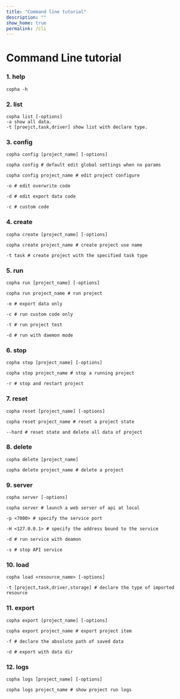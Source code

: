```yaml
---
title: "Command line tutorial"
description: ""
show_home: true
permalink: /cli
---
```


# Command Line tutorial

### 1. help
```
copha -h
```

### 2. list
```
copha list [-options]
-a show all data.
-t [proejct,task,driver] show list with declare type.
```

### 3. config
```
copha config [project_name] [-options]

copha config # default edit global settings when no params

copha config project_name # edit project configure

-o # edit overwrite code

-d # edit export data code

-c # custom code

```

### 4. create
```
copha create [project_name] [-options]

copha create project_name # create project use name

-t task # create project with the specified task type

```

### 5. run
```
copha run [project_name] [-options]

copha run project_name # run project

-e # export data only

-c # run custom code only

-t # run project test

-d # run with daemon mode
```

### 6. stop
```
copha stop [project_name] [-options]

copha stop project_name # stop a running project

-r # stop and restart project
```

### 7. reset
```
copha reset [project_name] [-options]

copha reset project_name # reset a project state

--hard # reset state and delete all data of project
```

### 8. delete
```
copha delete [project_name]

copha delete project_name # delete a project
```

### 9. server
```
copha server [-options]

copha server # launch a web server of api at local

-p <7000> # specify the service port

-H <127.0.0.1> # specify the address bound to the service

-d # run service with deamon

-s # stop API service
```

### 10. load
```
copha load <resource_name> [-options]

-t [project,task,driver,storage] # declare the type of imported resource
```

### 11. export
```
copha export [project_name] [-options]

copha export project_name # export project item

-f # declare the absolute path of saved data

-d # export with data dir
```

### 12. logs
```
copha logs [project_name] [-options]

copha logs project_name # show project run logs
```
